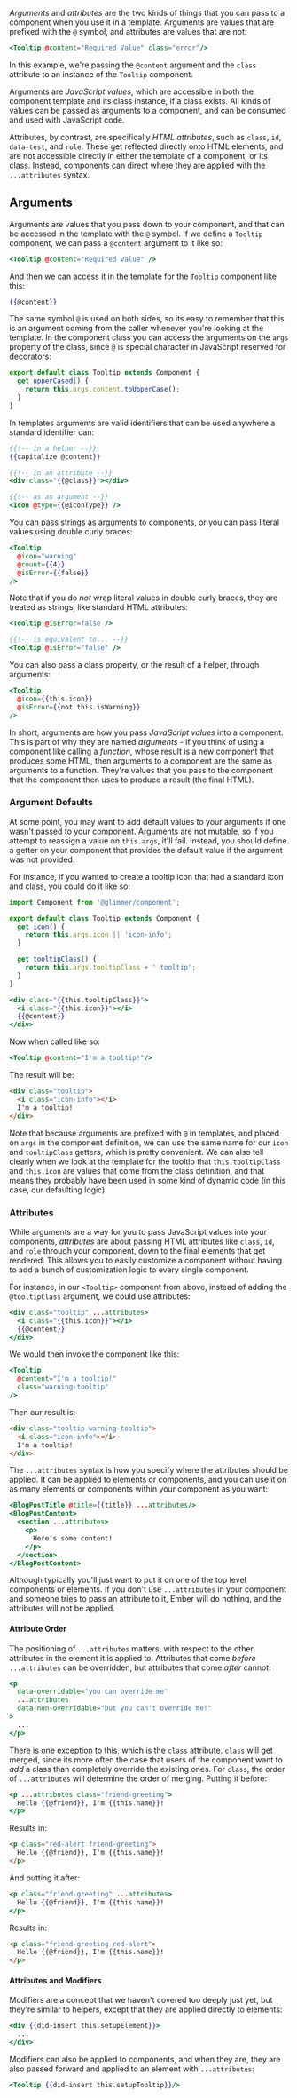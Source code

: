 _Arguments_ and _attributes_ are the two kinds of things that you can pass to a
component when you use it in a template. Arguments are values that are prefixed
with the `@` symbol, and attributes are values that are not:

```handlebars
<Tooltip @content="Required Value" class="error"/>
```

In this example, we're passing the `@content` argument and the `class` attribute
to an instance of the `Tooltip` component.

Arguments are _JavaScript values_, which are accessible in both the component
template and its class instance, if a class exists. All kinds of values can be
passed as arguments to a component, and can be consumed and used with JavaScript
code.

Attributes, by contrast, are specifically _HTML attributes_, such as `class`,
`id`, `data-test`, and `role`. These get reflected directly onto HTML elements,
and are not accessible directly in either the template of a component, or its
class. Instead, components can direct where they are applied with the
`...attributes` syntax.

## Arguments

Arguments are values that you pass down to your component, and that can be
accessed in the template with the `@` symbol. If we define a `Tooltip`
component, we can pass a `@content` argument to it like so:

```handlebars
<Tooltip @content="Required Value" />
```

And then we can access it in the template for the `Tooltip` component like this:

```handlebars {data-filename=app/templates/components/tooltip.hbs}
{{@content}}
```

The same symbol `@` is used on both sides, so its easy to remember that this is
an argument coming from the caller whenever you're looking at the template. In
the component class you can access the arguments on the `args` property of the
class, since `@` is special character in JavaScript reserved for decorators:

```js {data-filename=app/components/tooltip.js}
export default class Tooltip extends Component {
  get upperCased() {
    return this.args.content.toUpperCase();
  }
}
```

In templates arguments are valid identifiers that can be used anywhere a
standard identifier can:

```handlebars
{{!-- in a helper --}}
{{capitalize @content}}

{{!-- in an attribute --}}
<div class="{{@class}}"></div>

{{!-- as an argument --}}
<Icon @type={{@iconType}} />
```

You can pass strings as arguments to components, or you can pass literal values
using double curly braces:

```handlebars
<Tooltip
  @icon="warning"
  @count={{4}}
  @isError={{false}}
/>
```

Note that if you do _not_ wrap literal values in double curly braces, they are
treated as strings, like standard HTML attributes:

```handlebars
<Tooltip @isError=false />

{{!-- is equivalent to... --}}
<Tooltip @isError="false" />
```

You can also pass a class property, or the result of a helper, through
arguments:

```handlebars
<Tooltip
  @icon={{this.icon}}
  @isError={{not this.isWarning}}
/>
```

In short, arguments are how you pass _JavaScript values_ into a component. This
is part of why they are named _arguments_ - if you think of using a component
like calling a _function_, whose result is a new component that produces some
HTML, then arguments to a component are the same as arguments to a function.
They're values that you pass to the component that the component then uses to
produce a result (the final HTML).

### Argument Defaults

At some point, you may want to add default values to your arguments if one
wasn't passed to your component. Arguments are not mutable, so if you attempt to
reassign a value on `this.args`, it'll fail. Instead, you should define a getter
on your component that provides the default value if the argument was not
provided.

For instance, if you wanted to create a tooltip icon that had a standard icon
and class, you could do it like so:

```javascript {data-filename=app/components/tooltip.js}
import Component from '@glimmer/component';

export default class Tooltip extends Component {
  get icon() {
    return this.args.icon || 'icon-info';
  }

  get tooltipClass() {
    return this.args.tooltipClass + ' tooltip';
  }
}
```

```handlebars {data-filename=app/templates/components/tooltip.hbs}
<div class="{{this.tooltipClass}}">
  <i class="{{this.icon}}"></i>
  {{@content}}
</div>
```

Now when called like so:

```handlebars
<Tooltip @content="I'm a tooltip!"/>
```

The result will be:

```html
<div class="tooltip">
  <i class="icon-info"></i>
  I'm a tooltip!
</div>
```

Note that because arguments are prefixed with `@` in templates, and placed on
`args` in the component definition, we can use the same name for our `icon` and
`tooltipClass` getters, which is pretty convenient. We can also tell clearly
when we look at the template for the tooltip that `this.tooltipClass` and
`this.icon` are values that come from the class definition, and that means they
probably have been used in some kind of dynamic code (in this case, our
defaulting logic).

### Attributes

While arguments are a way for you to pass JavaScript values into your
components, _attributes_ are about passing HTML attributes like `class`, `id`,
and `role` through your component, down to the final elements that get rendered.
This allows you to easily customize a component without having to add a bunch of
customization logic to every single component.

For instance, in our `<Tooltip>` component from above, instead of adding the
`@tooltipClass` argument, we could use attributes:

```handlebars {data-filename=app/templates/components/tooltip.hbs}
<div class="tooltip" ...attributes>
  <i class="{{this.icon}}"></i>
  {{@content}}
</div>
```

We would then invoke the component like this:

```handlebars
<Tooltip
  @content="I'm a tooltip!"
  class="warning-tooltip"
/>
```

Then our result is:

```html
<div class="tooltip warning-tooltip">
  <i class="icon-info"></i>
  I'm a tooltip!
</div>
```

The `...attributes` syntax is how you specify where the attributes should be
applied. It can be applied to elements or components, and you can use it on as
many elements or components within your component as you want:

```handlebars
<BlogPostTitle @title={{title}} ...attributes/>
<BlogPostContent>
  <section ...attributes>
    <p>
      Here's some content!
    </p>
  </section>
</BlogPostContent>
```

Although typically you'll just want to put it on one of the top level components
or elements. If you don't use `...attributes` in your component and someone
tries to pass an attribute to it, Ember will do nothing, and the attributes will
not be applied.

#### Attribute Order

The positioning of `...attributes` matters, with respect to the other attributes
in the element it is applied to. Attributes that come _before_ `...attributes`
can be overridden, but attributes that come _after_ cannot:

```handlebars
<p
  data-overridable="you can override me"
  ...attributes
  data-non-overridable="but you can't override me!"
>
  ...
</p>
```

There is one exception to this, which is the `class` attribute. `class` will get
merged, since its more often the case that users of the component want to _add_
a class than completely override the existing ones. For `class`, the order of
`...attributes` will determine the order of merging. Putting it before:

```handlebars
<p ...attributes class="friend-greeting">
  Hello {{@friend}}, I'm {{this.name}}!
</p>
```

Results in:

```html
<p class="red-alert friend-greeting">
  Hello {{@friend}}, I'm {{this.name}}!
</p>
```

And putting it after:

```handlebars
<p class="friend-greeting" ...attributes>
  Hello {{@friend}}, I'm {{this.name}}!
</p>
```

Results in:

```html
<p class="friend-greeting red-alert">
  Hello {{@friend}}, I'm {{this.name}}!
</p>
```

#### Attributes and Modifiers

Modifiers are a concept that we haven't covered too deeply just yet, but they're
similar to helpers, except that they are applied directly to elements:

```handlebars
<div {{did-insert this.setupElement}}>
  ...
</div>
```

Modifiers can also be applied to components, and when they are, they are also
passed forward and applied to an element with `...attributes`:

```handlebars
<Tooltip {{did-insert this.setupTooltip}}/>
```
